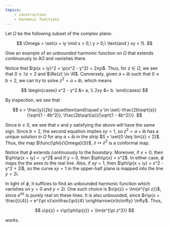 ```yaml
---
topics:
    - construction
    - harmonic functions
---
```


<problem>

Let $\Omega$ be the following subset of the complex plane:

$$
\Omega = \set{x + iy \mid x > 0,\ y > 0,\ \text{and } xy < 1}.
$$

Give an example of an _unbounded_ harmonic function on $\Omega$ that extends continuously to $\partial\Omega$ and vanishes there.

</problem>

<solution>

Notice that $\p{x + iy}^2 = \p{x^2 - y^2} + 2xyi$. Thus, for $z \in \Omega$, we see that $0 \leq \Im{z} < 2$ and $\Re{z} \in \R$. Conversely, given $a + ib$ such that $0 \leq b < 2$, we can try to solve $z^2 = a + ib$, which means

$$
\begin{cases}
    x^2 - y^2 &= a, \\
    2xy &= b.
\end{cases}
$$

By inspection, we see that

$$
x = \frac{y}{2b}
\quad\text{and}\quad
y \in \set{-\frac{2b\sqrt{a}}{\sqrt{1 - 4b^2}}, \frac{2b\sqrt{a}}{\sqrt{1 - 4b^2}}}.
$$

Since $b \geq 0$, we see that $x$ and $y$ satisfying the above will have the same sign. Since $b < 2$, the second equation implies $xy < 1$, so $z^2 = a + ib$ has a unique solution in $\Omega$ for any $a + ib$ in the strip $S = \set{0 \leq \Im{z} < 2}$. Thus, the map $\func{\phi}{\Omega}{S}$, $z \mapsto z^2$ is a conformal map.

Notice that $\phi$ extends continuously to the boundary. Moreover, if $x = 0$, then $\phi\p{x + iy} = -y^2$ and if $y = 0$, then $\phi\p{x} = x^2$. In either case, $\phi$ maps the the axes to the real line. Also, if $xy = 1$, then $\phi\p{x + iy} = x^2 - y^2 + 2i$, so the curve $xy = 1$ in the upper-half plane is mapped into the line $y = 2i$.

In light of $\phi$, it suffices to find an unbounded harmonic function which vanishes on $y = 0$ and $y = 2i$. One such choice is $v\p{z} = \Im{e^{\pi z}}$, since $e^{\pi z}$ is purely real on these lines. It is also unbounded, since $v\p{x + \frac{i}{4}} = e^{\pi x}\sin\frac{\pi}{4} \xrightarrow{x\to\infty} \infty$. Thus,

$$
u\p{z} = v\p{\phi\p{z}} = \Im{e^{\pi z^2}}
$$

works.

</solution>
